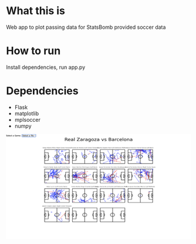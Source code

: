 # What this is
Web app to plot passing data for StatsBomb provided soccer data

# How to run
Install dependencies, run app.py

# Dependencies 
- Flask
- matplotlib
- mplsoccer
- numpy

![image](https://github.com/mattsem/pass-visualizer/blob/main/example.png)


